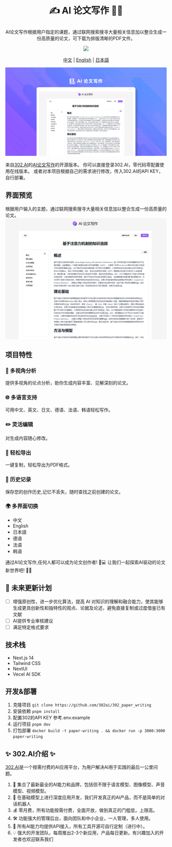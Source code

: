 # <p align="center">✍️ AI 论文写作 🚀✨</p>

<p align="center">AI论文写作根据用户指定的课题，通过联网搜索搜寻大量相关信息加以整合生成一份高质量的论文，可下载为排版清晰的PDF文件。</p>

<p align="center"><a href="https://302.ai/tools/paper/" target="blank"><img src="https://file.302ai.cn/gpt/imgs/github/302_badge.png" /></a></p >

<p align="center"><a href="README_zh.md">中文</a> | <a href="README.md">English</a> | <a href="README_ja.md">日本語</a></p>

![界面预览](docs/论文写作.png)

来自[302.AI](https://302.ai)的[AI论文写作](https://302.ai/tools/paper/)的开源版本。
你可以直接登录302.AI，零代码零配置使用在线版本。
或者对本项目根据自己的需求进行修改，传入302.AI的API KEY，自行部署。

## 界面预览
根据用户输入的主题，通过联网搜索搜寻大量相关信息加以整合生成一份高质量的论文。
![界面预览](docs/论文写作1.png)

## 项目特性
### 🤖 多视角分析
  提供多视角的论点分析，助你生成内容丰富、见解深刻的论文。
### 🌐 多语言支持
  可用中文、英文、日文、德语、法语、韩语轻松写作。
### ✏️ 灵活编辑
  对生成内容随心修改。
### 📄 轻松导出
  一键复制，轻松导出为PDF格式。
### 📜 历史记录
  保存您的创作历史,记忆不丢失，随时查找之前创建的论文。
### 🌍 多界面切换
- 中文
- English
- 日本語
- 德语
- 法语
- 韩语

通过AI论文写作,任何人都可以成为论文创作者! 🎉💻 让我们一起探索AI驱动的论文新世界吧! 🌟🚀

## 🚩 未来更新计划
- [ ] 增强原创性，进一步优化算法，提高 AI 对知识的理解和融合能力，使其能够生成更具创新性和独特性的观点、论据及论述，避免直接复制或过度借鉴已有文献
- [ ] AI提供专业审核建议
- [ ] 满足特定格式要求
  
## 技术栈
- Next.js 14
- Tailwind CSS
- NextUI
- Vecel AI SDK

## 开发&部署
1. 克隆项目 `git clone https://github.com/302ai/302_paper_writing`
2. 安装依赖 `pnpm install`
3. 配置302的API KEY 参考.env.example
4. 运行项目 `pnpm dev`
5. 打包部署 `docker build -t paper-writing . && docker run -p 3000:3000 paper-writing`


## ✨ 302.AI介绍 ✨
[302.AI](https://302.ai)是一个按需付费的AI应用平台，为用户解决AI用于实践的最后一公里问题。
1. 🧠 集合了最新最全的AI能力和品牌，包括但不限于语言模型、图像模型、声音模型、视频模型。
2. 🚀 在基础模型上进行深度应用开发，我们开发真正的AI产品，而不是简单的对话机器人
3. 💰 零月费，所有功能按需付费，全面开放，做到真正的门槛低，上限高。
4. 🛠 功能强大的管理后台，面向团队和中小企业，一人管理，多人使用。
5. 🔗 所有AI能力均提供API接入，所有工具开源可自行定制（进行中）。
6. 💡 强大的开发团队，每周推出2-3个新应用，产品每日更新。有兴趣加入的开发者也欢迎联系我们
